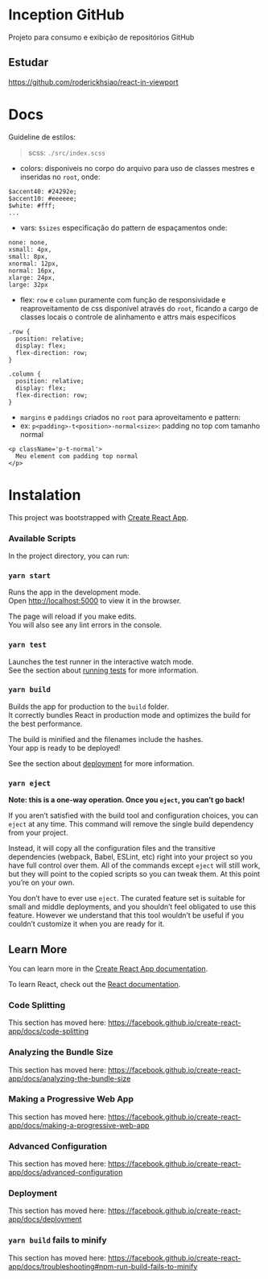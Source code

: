 # Inception GitHub
Projeto para consumo e exibição de repositórios GitHub

## Estudar
https://github.com/roderickhsiao/react-in-viewport

# Docs
Guideline de estilos:

> scss: `./src/index.scss`

- colors: disponiveis no corpo do arquivo para uso de classes mestres e inseridas no `root`, onde:
```
$accent40: #24292e;
$accent10: #eeeeee;
$white: #fff;
...

```

- vars: `$sizes` especificação do pattern de espaçamentos onde:
```
none: none,
xsmall: 4px,
small: 8px,
xnormal: 12px,
normal: 16px,
xlarge: 24px,
large: 32px
```
- flex: `row` e `column` puramente com função de responsividade e reaproveitamento de css disponível através do `root`, 
ficando a cargo de classes locais o controle de alinhamento e attrs mais especifícos
```
.row {
  position: relative;
  display: flex;
  flex-direction: row;
}

.column {
  position: relative;
  display: flex;
  flex-direction: row;
}
```
- `margins` e `paddings` criados no `root` para aproveitamento e pattern:
- ex: `p<padding>-t<position>-normal<size>`: padding no top com tamanho normal
``` 
<p className='p-t-normal'>
  Meu element com padding top normal
</p>
``` 

# Instalation
This project was bootstrapped with [Create React App](https://github.com/facebook/create-react-app).

### Available Scripts

In the project directory, you can run:

### `yarn start`

Runs the app in the development mode.<br />
Open [http://localhost:5000](http://localhost:5000) to view it in the browser.

The page will reload if you make edits.<br />
You will also see any lint errors in the console.

### `yarn test`

Launches the test runner in the interactive watch mode.<br />
See the section about [running tests](https://facebook.github.io/create-react-app/docs/running-tests) for more information.

### `yarn build`

Builds the app for production to the `build` folder.<br />
It correctly bundles React in production mode and optimizes the build for the best performance.

The build is minified and the filenames include the hashes.<br />
Your app is ready to be deployed!

See the section about [deployment](https://facebook.github.io/create-react-app/docs/deployment) for more information.

### `yarn eject`

**Note: this is a one-way operation. Once you `eject`, you can’t go back!**

If you aren’t satisfied with the build tool and configuration choices, you can `eject` at any time. This command will remove the single build dependency from your project.

Instead, it will copy all the configuration files and the transitive dependencies (webpack, Babel, ESLint, etc) right into your project so you have full control over them. All of the commands except `eject` will still work, but they will point to the copied scripts so you can tweak them. At this point you’re on your own.

You don’t have to ever use `eject`. The curated feature set is suitable for small and middle deployments, and you shouldn’t feel obligated to use this feature. However we understand that this tool wouldn’t be useful if you couldn’t customize it when you are ready for it.

## Learn More

You can learn more in the [Create React App documentation](https://facebook.github.io/create-react-app/docs/getting-started).

To learn React, check out the [React documentation](https://reactjs.org/).

### Code Splitting

This section has moved here: https://facebook.github.io/create-react-app/docs/code-splitting

### Analyzing the Bundle Size

This section has moved here: https://facebook.github.io/create-react-app/docs/analyzing-the-bundle-size

### Making a Progressive Web App

This section has moved here: https://facebook.github.io/create-react-app/docs/making-a-progressive-web-app

### Advanced Configuration

This section has moved here: https://facebook.github.io/create-react-app/docs/advanced-configuration

### Deployment

This section has moved here: https://facebook.github.io/create-react-app/docs/deployment

### `yarn build` fails to minify

This section has moved here: https://facebook.github.io/create-react-app/docs/troubleshooting#npm-run-build-fails-to-minify

